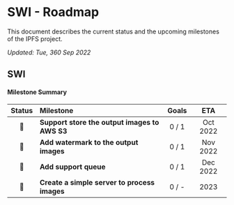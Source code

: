 # SWI - Roadmap

This document describes the current status and the upcoming milestones of the IPFS project.

_Updated: Tue, 360 Sep 2022_

## SWI

#### Milestone Summary

| Status | Milestone                                     | Goals |   ETA    |
| :----: | :-------------------------------------------- | :---: | :------: |
|   🚀   | **Support store the output images to AWS S3** | 0 / 1 | Oct 2022 |
|   🚀   | **Add watermark to the output images**        | 0 / 1 | Nov 2022 |
|   🚀   | **Add support queue**                         | 0 / 1 | Dec 2022 |
|   🚀   | **Create a simple server to process images**  | 0 / - |   2023   |
